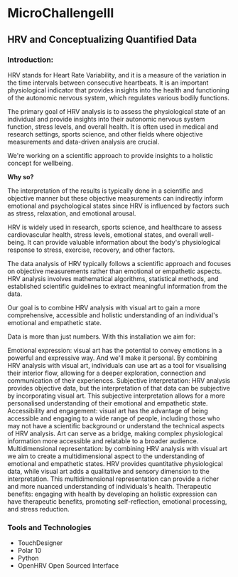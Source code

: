 # MicroChallengeIII

## HRV and Conceptualizing Quantified Data

### Introduction:

HRV stands for Heart Rate Variability, and it is a measure of the variation in the time intervals between consecutive heartbeats. It is an important physiological indicator that provides insights into the health and functioning of the autonomic nervous system, which regulates various bodily functions.

The primary goal of HRV analysis is to assess the physiological state of an individual and provide insights into their autonomic nervous system function, stress levels, and overall health. It is often used in medical and research settings, sports science, and other fields where objective measurements and data-driven analysis are crucial.

We're working on a scientific approach to provide insights to a holistic concept for wellbeing.

**Why so?**

The interpretation of the results is typically done in a scientific and objective manner but these objective measurements can indirectly inform emotional and psychological states since HRV is influenced by factors such as stress, relaxation, and emotional arousal.

HRV is widely used in research, sports science, and healthcare to assess cardiovascular health, stress levels, emotional states, and overall well-being. It can provide valuable information about the body's physiological response to stress, exercise, recovery, and other factors.

The data analysis of HRV typically follows a scientific approach and focuses on objective measurements rather than emotional or empathetic aspects. HRV analysis involves mathematical algorithms, statistical methods, and established scientific guidelines to extract meaningful information from the data.

Our goal is to combine HRV analysis with visual art to gain a more comprehensive, accessible and holistic understanding of an individual's emotional and empathetic state.

Data is more than just numbers. With this installation we aim for:

Emotional expression: visual art has the potential to convey emotions in a powerful and expressive way. And we'll make it personal. By combining HRV analysis with visual art, individuals can use art as a tool for visualising their interior flow, allowing for a deeper exploration, connection and communication of their experiences.
Subjective interpretation: HRV analysis provides objective data, but the interpretation of that data can be subjective by incorporating visual art. This subjective interpretation allows for a more personalised understanding of their emotional and empathetic state.
Accessibility and engagement: visual art has the advantage of being accessible and engaging to a wide range of people, including those who may not have a scientific background or understand the technical aspects of HRV analysis. Art can serve as a bridge, making complex physiological information more accessible and relatable to a broader audience.
Multidimensional representation: by combining HRV analysis with visual art we aim to create a multidimensional aspect to the understanding of emotional and empathetic states. HRV provides quantitative physiological data, while visual art adds a qualitative and sensory dimension to the interpretation. This multidimensional representation can provide a richer and more nuanced understanding of individuals's health.
Therapeutic benefits: engaging with health by developing an holistic expression can have therapeutic benefits, promoting self-reflection, emotional processing, and stress reduction.

### Tools and Technologies

- TouchDesigner
- Polar 10
- Python
- OpenHRV Open Sourced Interface


